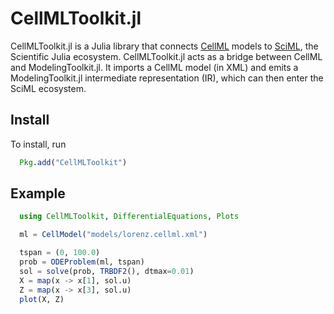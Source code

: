 # CellMLToolkit.jl

CellMLToolkit.jl is a Julia library that connects [CellML](http://cellml.org) models to [SciML](http://github.com/SciML), the Scientific Julia ecosystem. CellMLToolkit.jl acts as a bridge between CellML and ModelingToolkit.jl. It imports a CellML model (in XML) and emits a ModelingToolkit.jl intermediate representation (IR), which can then enter the SciML ecosystem.

## Install

To install, run

```julia
  Pkg.add("CellMLToolkit")
```

## Example

```Julia
  using CellMLToolkit, DifferentialEquations, Plots

  ml = CellModel("models/lorenz.cellml.xml")

  tspan = (0, 100.0)
  prob = ODEProblem(ml, tspan)
  sol = solve(prob, TRBDF2(), dtmax=0.01)
  X = map(x -> x[1], sol.u)
  Z = map(x -> x[3], sol.u)
  plot(X, Z)
```
